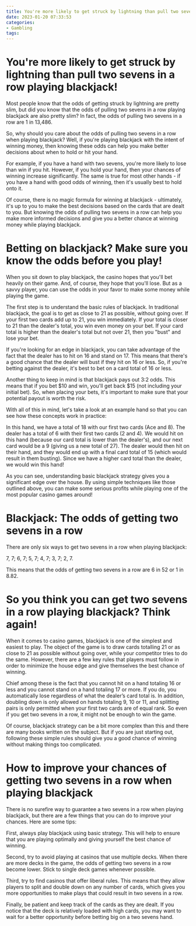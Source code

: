 ```yaml
---
title: You're more likely to get struck by lightning than pull two sevens in a row playing blackjack!
date: 2023-01-20 07:33:53
categories:
- Gambling
tags:
---
```



#  You're more likely to get struck by lightning than pull two sevens in a row playing blackjack!

Most people know that the odds of getting struck by lightning are pretty slim, but did you know that the odds of pulling two sevens in a row playing blackjack are also pretty slim? In fact, the odds of pulling two sevens in a row are 1 in 13,486.

So, why should you care about the odds of pulling two sevens in a row when playing blackjack? Well, if you're playing blackjack with the intent of winning money, then knowing these odds can help you make better decisions about when to hold or hit your hand.

For example, if you have a hand with two sevens, you're more likely to lose than win if you hit. However, if you hold your hand, then your chances of winning increase significantly. The same is true for most other hands - if you have a hand with good odds of winning, then it's usually best to hold onto it.

Of course, there is no magic formula for winning at blackjack - ultimately, it's up to you to make the best decisions based on the cards that are dealt to you. But knowing the odds of pulling two sevens in a row can help you make more informed decisions and give you a better chance at winning money while playing blackjack.

#  Betting on blackjack? Make sure you know the odds before you play!

When you sit down to play blackjack, the casino hopes that you'll bet heavily on their game. And, of course, they hope that you'll lose. But as a savvy player, you can use the odds in your favor to make some money while playing the game.

The first step is to understand the basic rules of blackjack. In traditional blackjack, the goal is to get as close to 21 as possible, without going over. If your first two cards add up to 21, you win immediately. If your total is closer to 21 than the dealer's total, you win even money on your bet. If your card total is higher than the dealer's total but not over 21, then you "bust" and lose your bet.

If you're looking for an edge in blackjack, you can take advantage of the fact that the dealer has to hit on 16 and stand on 17. This means that there's a good chance that the dealer will bust if they hit on 16 or less. So, if you're betting against the dealer, it's best to bet on a card total of 16 or less.

Another thing to keep in mind is that blackjack pays out 3:2 odds. This means that if you bet $10 and win, you'll get back $15 (not including your initial bet). So, when placing your bets, it's important to make sure that your potential payout is worth the risk.

With all of this in mind, let's take a look at an example hand so that you can see how these concepts work in practice:

In this hand, we have a total of 18 with our first two cards (Ace and 8). The dealer has a total of 6 with their first two cards (2 and 4). We would hit on this hand (because our card total is lower than the dealer's), and our next card would be a 9 (giving us a new total of 27). The dealer would then hit on their hand, and they would end up with a final card total of 15 (which would result in them busting). Since we have a higher card total than the dealer, we would win this hand!

As you can see, understanding basic blackjack strategy gives you a significant edge over the house. By using simple techniques like those outlined above, you can make some serious profits while playing one of the most popular casino games around!

#  Blackjack: The odds of getting two sevens in a row

There are only six ways to get two sevens in a row when playing blackjack:

7, 7; 6, 7; 5, 7; 4, 7; 3, 7; 2, 7.

This means that the odds of getting two sevens in a row are 6 in 52 or 1 in 8.82.

#  So you think you can get two sevens in a row playing blackjack? Think again!

When it comes to casino games, blackjack is one of the simplest and easiest to play. The object of the game is to draw cards totalling 21 or as close to 21 as possible without going over, while your competitor tries to do the same. However, there are a few key rules that players must follow in order to minimize the house edge and give themselves the best chance of winning.

Chief among these is the fact that you cannot hit on a hand totaling 16 or less and you cannot stand on a hand totaling 17 or more. If you do, you automatically lose regardless of what the dealer’s card total is. In addition, doubling down is only allowed on hands totaling 9, 10 or 11, and splitting pairs is only permitted when your first two cards are of equal rank. So even if you get two sevens in a row, it might not be enough to win the game.

Of course, blackjack strategy can be a bit more complex than this and there are many books written on the subject. But if you are just starting out, following these simple rules should give you a good chance of winning without making things too complicated.

#  How to improve your chances of getting two sevens in a row when playing blackjack

There is no surefire way to guarantee a two sevens in a row when playing blackjack, but there are a few things that you can do to improve your chances. Here are some tips:

First, always play blackjack using basic strategy. This will help to ensure that you are playing optimally and giving yourself the best chance of winning.

Second, try to avoid playing at casinos that use multiple decks. When there are more decks in the game, the odds of getting two sevens in a row become lower. Stick to single deck games whenever possible.

Third, try to find casinos that offer liberal rules. This means that they allow players to split and double down on any number of cards, which gives you more opportunities to make plays that could result in two sevens in a row.

Finally, be patient and keep track of the cards as they are dealt. If you notice that the deck is relatively loaded with high cards, you may want to wait for a better opportunity before betting big on a two sevens hand.